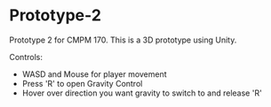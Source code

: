 # Prototype-2
Prototype 2 for CMPM 170. This is a 3D prototype using Unity.


Controls:
- WASD and Mouse for player movement
- Press 'R' to open Gravity Control
 - Hover over direction you want gravity to switch to and release 'R'